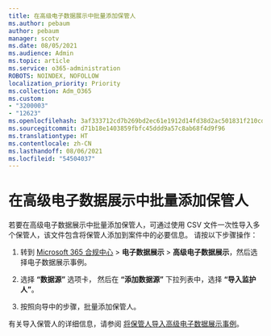 ```yaml
---
title: 在高级电子数据展示中批量添加保管人
ms.author: pebaum
author: pebaum
manager: scotv
ms.date: 08/05/2021
ms.audience: Admin
ms.topic: article
ms.service: o365-administration
ROBOTS: NOINDEX, NOFOLLOW
localization_priority: Priority
ms.collection: Adm_O365
ms.custom:
- "3200003"
- "12623"
ms.openlocfilehash: 3af333712cd7b269bd2ec61e1912d14fd38d2ac501831f210cd0ef68f987f560
ms.sourcegitcommit: d71b18e1403859fbfc45ddd9a57c8ab68f4d9f96
ms.translationtype: HT
ms.contentlocale: zh-CN
ms.lasthandoff: 08/06/2021
ms.locfileid: "54504037"
---
```

# <a name="bulk-add-custodians-in-advanced-ediscovery"></a>在高级电子数据展示中批量添加保管人

 若要在高级电子数据展示中批量添加保管人，可通过使用 CSV 文件一次性导入多个保管人，该文件包含将保管人添加到案件中的必要信息。 请按以下步骤操作：

1. 转到 [Microsoft 365 合规中心](https://compliance.microsoft.com/) > **电子数据展示** > **高级电子数据展示**，然后选择电子数据展示事例。

1. 选择 **“数据源”** 选项卡， 然后在 **“添加数据源”** 下拉列表中，选择 **“导入监护人”**。

1. 按照向导中的步骤，批量添加保管人。

有关导入保管人的详细信息，请参阅 [将保管人导入高级电子数据展示事例](/microsoft-365/compliance/bulk-add-custodians)。

